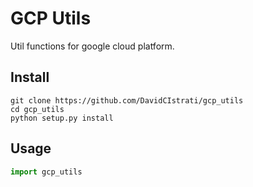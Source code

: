 # GCP Utils
Util functions for google cloud platform.

## Install
```commandline
git clone https://github.com/DavidCIstrati/gcp_utils
cd gcp_utils
python setup.py install
```

## Usage
```python
import gcp_utils
```